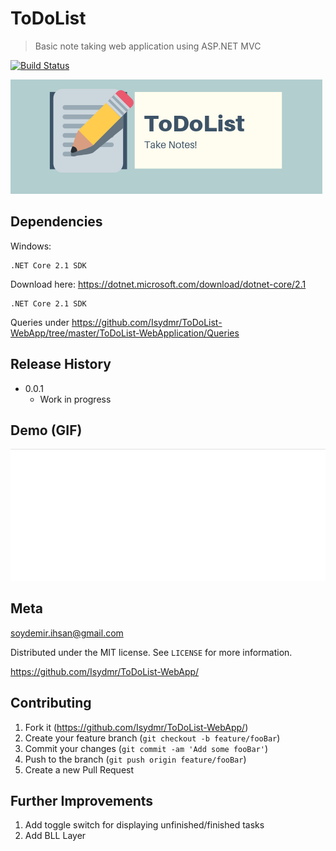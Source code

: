 # ToDoList
> Basic note taking web application using ASP.NET MVC 

 [![Build Status](https://travis-ci.org/dwyl/esta.svg?branch=master)](https://travis-ci.org/dwyl/esta)
 
![](logo.png)

## Dependencies

Windows:

```
.NET Core 2.1 SDK 
```
Download here: https://dotnet.microsoft.com/download/dotnet-core/2.1

```
.NET Core 2.1 SDK 
```
Queries under https://github.com/Isydmr/ToDoList-WebApp/tree/master/ToDoList-WebApplication/Queries

## Release History

* 0.0.1
    * Work in progress

## Demo (GIF)

![](demo.gif)


## Meta

soydemir.ihsan@gmail.com

Distributed under the MIT license. See ``LICENSE`` for more information.

[<https://github.com/Isydmr/ToDoList-WebApp/>](https://github.com/Isydmr/)

## Contributing

1. Fork it (<https://github.com/Isydmr/ToDoList-WebApp/>)
2. Create your feature branch (`git checkout -b feature/fooBar`)
3. Commit your changes (`git commit -am 'Add some fooBar'`)
4. Push to the branch (`git push origin feature/fooBar`)
5. Create a new Pull Request

## Further Improvements

1. Add toggle switch for displaying unfinished/finished tasks
2. Add BLL Layer 
